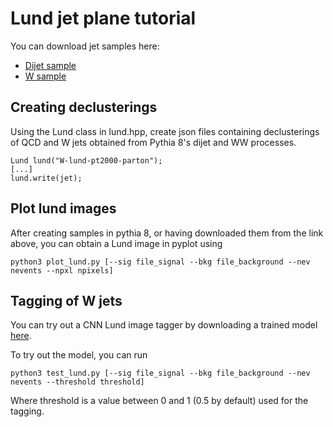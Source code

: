 # Lund jet plane tutorial

You can download jet samples here:
 * [Dijet sample](https://cernbox.cern.ch/index.php/s/i8BiWuQTv8Am3qL)
 * [W sample](https://cernbox.cern.ch/index.php/s/5FOfIT6oA54sqSR)


## Creating declusterings

Using the Lund class in lund.hpp, create json files containing
declusterings of QCD and W jets obtained from Pythia 8's dijet and WW
processes.
```
Lund lund("W-lund-pt2000-parton");
[...]
lund.write(jet);
```

## Plot lund images

After creating samples in pythia 8, or having downloaded them from the
link above, you can obtain a Lund image in pyplot using

`python3 plot_lund.py [--sig file_signal --bkg file_background --nev nevents --npxl npixels]`

## Tagging of W jets

You can try out a CNN Lund image tagger by downloading a trained model
[here](https://cernbox.cern.ch/index.php/s/KH2AvQVwo0FLifJ).

To try out the model, you can run

`python3 test_lund.py [--sig file_signal --bkg file_background --nev nevents --threshold threshold]`

Where threshold is a value between 0 and 1 (0.5 by default) used for the tagging.